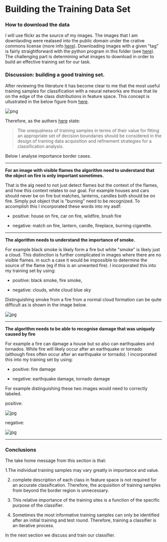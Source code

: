 Building the Training Data Set
======

### How to download the data

I will use flickr as the source of my images. The images that I am downlaoding were realased into the public domain under the crative commons license (more info [here](https://www.flickr.com/creativecommons/)). Downloading images with a given "tag" is fairly straightforward with the python program in this folder (see [here](/flickr_download.py)). The challenging part is determining what images to download in order to build an effective training set for our task.


### Discussion: building a good training set.

After reviewing the literature it has become clear to me that the most useful training samples for classification with a neural networks are those that lie on the edge of the class distributions in feature space. This concept is ullustrated in the below figure from [here](https://github.com/JBed/Fire_Findr/blob/master/3_Training_Data/intel_training.pdf).

![png](https://raw.githubusercontent.com/JBed/Fire_Findr/master/3_Training_Data/training.png)

Therefore, as the authers [here](https://github.com/JBed/Fire_Findr/blob/master/3_Training_Data/intel_training.pdf) state:

>The unequalness of training samples in terms of their value for fitting an appropriate set of decision boundaries should be considered in the design of training data acquisition and refinement strategies for a classification analysis.

Below I analyse importance border cases.

---

**For an image with visible flames the algorithm need to understand that the object on fire is only important sometimes.**

That is the alg need to not just detect flames but the context of the flames, and how this context relates to our goal. For example houses and cars should never be on fire but matches, lanterns, candles both should be on fire. Simply put object that is "burning" need to be recognized. To accomplish this I incorporated these words into my asdf:

* positive: house on fire, car on fire, wildfire, brush fire

* negative: match on fire, lantern, candle, fireplace, burning cigarette.

---

**The algorithm needs to understand the importance of smoke.**

For example black smoke is likely form a fire but white "smoke" is likely just a cloud. This distinction is further complicated in images where there are no visible flames. in such a case it would be impossible to determine the source of the flame (eg if this is an unwanted fire). I incorporated this into my training set by using:

* positive: black smoke, fire smoke, 

* negative: clouds, white cloud blue sky

Distinguishing smoke from a fire from a normal cloud formation can be quite difficult as is shown in the image below.

![jpg](https://raw.githubusercontent.com/JBed/Fire_Findr/master/3_Training_Data/smoke.jpg)

---

**The algorithm needs to be able to recognise damage that was uniquely caused by fire**

For example a fire can damage a house but so also can earthquakes and tornados. While fire will likely occur after an earthquake or tornado (although fires often occur after an earthquake or tornado). I incorporated this into my training set by using:

* positive: fire damage

* negative: earthquake damage, tornado damage


For example distinguishing these two images would need to correctly labeled.

positive:

![jpg](https://raw.githubusercontent.com/JBed/Fire_Findr/master/3_Training_Data/fire_damage.jpg)

negative:

![jpg](https://raw.githubusercontent.com/JBed/Fire_Findr/master/3_Training_Data/tornado_damage.jpg)


---

### Conclusions

The take home message from this section is that:

1.The individual training samples may vary greatly in importance and value. 

2. complete description of each class in feature space is not required for an accurate classification. Therefore, the acquisition of training samples from beyond the border region is unnecessary.

3. This relative importance of the training sites is a function of the specific purpose of the classifier.

4. Sometimes the most informative training samples can only be identified after an initial training and test round. Therefore, training a classifier is an iterative process.


In the next section we discuss and train our classifier.





